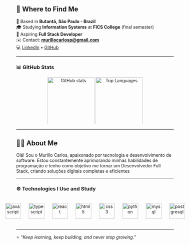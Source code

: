 ## 👋 Where to Find Me

📍 Based in **Butantã, São Paulo - Brazil**  
🎓 Studying **Information Systems** at **FICS College** (final semester)  
💼 Aspiring **Full Stack Developer**  
✉️ Contact: **[murillocarlosp@gmail.com](mailto:murillocarlosp@gmail.com)**  
💻 [LinkedIn](https://www.linkedin.com/in/murillo-carlosp/) • [GitHub](https://github.com/Murillocarlosp)

---

### 📊 GitHub Stats

<div align="center">
  <img src="https://github-readme-stats.vercel.app/api?username=Murillocarlosp&show_icons=true&theme=dracula&include_all_commits=true&count_private=true&hide_border=false" height="150" alt="GitHub stats" />
  <img src="https://github-readme-stats.vercel.app/api/top-langs?username=Murillocarlosp&layout=compact&langs_count=6&theme=dracula&hide_border=false" height="150" alt="Top Languages" />
</div>

---

## 👨‍💻 About Me

Olá! Sou o Murillo Carlos, apaixonado por tecnologia e desenvolvimento de software.
Estou constantemente aprimorando minhas habilidades de programação e tenho como objetivo me tornar um Desenvolvedor Full Stack, criando soluções digitais completas e eficientes

---

### ⚙️ Technologies I Use and Study

<div align="center" style="
  display: flex;
  justify-content: center;
  align-items: center;
  gap: 25px;
  padding: 20px;
  background: rgba(255, 255, 255, 0.05);
  backdrop-filter: blur(10px);
  border-radius: 20px;
">
  <img src="https://cdn.jsdelivr.net/gh/devicons/devicon/icons/javascript/javascript-original.svg" height="50" alt="javascript" style="transition: transform 0.2s;" onmouseover="this.style.transform='scale(1.3)'" onmouseout="this.style.transform='scale(1)'" />
  <img src="https://cdn.jsdelivr.net/gh/devicons/devicon/icons/typescript/typescript-original.svg" height="50" alt="typescript" style="transition: transform 0.2s;" onmouseover="this.style.transform='scale(1.3)'" onmouseout="this.style.transform='scale(1)'" />
  <img src="https://cdn.jsdelivr.net/gh/devicons/devicon/icons/react/react-original.svg" height="50" alt="react" style="transition: transform 0.2s;" onmouseover="this.style.transform='scale(1.3)'" onmouseout="this.style.transform='scale(1)'" />
  <img src="https://cdn.jsdelivr.net/gh/devicons/devicon/icons/html5/html5-original.svg" height="50" alt="html5" style="transition: transform 0.2s;" onmouseover="this.style.transform='scale(1.3)'" onmouseout="this.style.transform='scale(1)'" />
  <img src="https://cdn.jsdelivr.net/gh/devicons/devicon/icons/css3/css3-original.svg" height="50" alt="css3" style="transition: transform 0.2s;" onmouseover="this.style.transform='scale(1.3)'" onmouseout="this.style.transform='scale(1)'" />
  <img src="https://cdn.jsdelivr.net/gh/devicons/devicon/icons/python/python-original.svg" height="50" alt="python" style="transition: transform 0.2s;" onmouseover="this.style.transform='scale(1.3)'" onmouseout="this.style.transform='scale(1)'" />
  <img src="https://cdn.jsdelivr.net/gh/devicons/devicon/icons/mysql/mysql-original.svg" height="50" alt="mysql" style="transition: transform 0.2s;" onmouseover="this.style.transform='scale(1.3)'" onmouseout="this.style.transform='scale(1)'" />
  <img src="https://cdn.jsdelivr.net/gh/devicons/devicon/icons/postgresql/postgresql-original.svg" height="50" alt="postgresql" style="transition: transform 0.2s;" onmouseover="this.style.transform='scale(1.3)'" onmouseout="this.style.transform='scale(1)'" />
</div>

---

⭐ *“Keep learning, keep building, and never stop growing.”*
